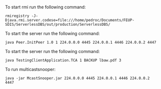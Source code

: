 To start rmi run the following command:
```
rmiregistry -J-Djava.rmi.server.codese=file:///home/pedroc/Documents/FEUP-SDIS/ServerlessDBS/out/production/ServerlessDBS/
```
To start the server run the following command:
```
java Peer.InitPeer 1.0 1 224.0.0.0 4445 224.0.0.1 4446 224.0.0.2 4447
```
To start the server run the following command:
```
java TestingClientApplication.TCA 1 BACKUP lbaw.pdf 3
```

To run multicastsnooper:
```
java -jar McastSnooper.jar 224.0.0.0 4445 224.0.0.1 4446 224.0.0.2 4447
```

		
